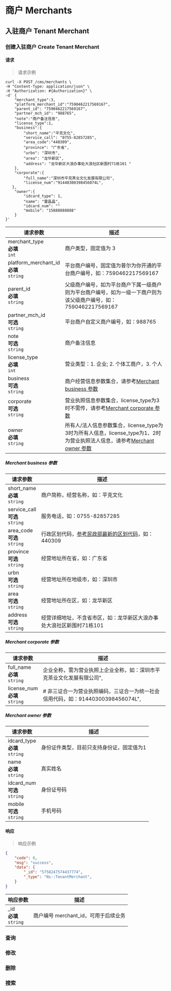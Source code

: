# 商户 Merchants

## 入驻商户 Tenant Merchant

### 创建入驻商户 Create Tenant Merchant

#### 请求

> 请求示例

```shell
curl -X POST /cms/merchants \
-H "Content-Type: application/json" \
-H "Authorization: #{Authorization}" \
-d' {
    "merchant_type":3,
    "platform_merchant_id":"7590462217569167",
    "parent_id": "7590462217569167",
    "partner_mch_id": "988765",
    "note":"商户备注信息", 
    "license_type":1,
    "business":{
        "short_name":"平克文化",
        "service_call": "0755-82857285",
        "area_code":"440309",
        "province": "广东省",
        "urbn": "深圳市",
        "area": "龙华新区",
        "address": "龙华新区大浪办事处大浪社区新围村71栋101 "
    },
    "corporate":{
        "full_name":"深圳市平克茶业文化发展有限公司",
        "license_num":"91440300398456074L",
   },
    "owner":{
        "idcard_type": 1,
        "name": "雷晶晶",
        "idcard_num": ""
        "mobile": "15888888888"
    }
}'
```

请求参数 | 描述
-- | -- 
merchant_type <br> **必填** <br> `int` | 商户类型，固定值为 3
platform_merchant_id <br> **必填** <br> `string` | 平台商户编号，固定值为普尔为你开通的平台商户编号，如：7590462217569167
parent_id <br> **必填** <br> `string` | 父级商户编号，如为平台商户下属一级商户则为平台商户编号，如为一级一下商户则为该父级商户编号，如：7590462217569167
partner_mch_id <br> **可选** <br> `string` | 平台商户自定义商户编号，如：988765
note <br> **可选** <br> `string` | 商户备注信息
license_type <br> **必填** <br> `int` | 营业类型：1. 企业; 2. 个体工商户，3. 个人
business <br> **可选** <br> `string` | 商户经营信息参数集合，请参考[Merchant business 参数](#merchant-business)
corporate <br> **可选** <br> `string` | 营业执照信息参数集合，license_type为3时不需传，请参考[Merchant corporate 参数](#merchant-corporate)
owner <br> **必填** <br> `string` | 所有人/法人信息参数集合，license_type为3时为所有人信息，license_type为1、2时为营业执照法人信息，请参考[Merchant owner 参数](#merchant-owner)

##### Merchant business 参数

请求参数 | 描述
-- | -- 
short_name <br> **必填** <br> `string`  | 商户简称，经营名称，如：平克文化
service_call <br> **可选** <br> `string`  | 服务电话，如：0755-82857285
area_code <br> **可选** <br> `string`  | 行政区划代码，[参考民政部最新的区划代码](http://www.mca.gov.cn/article/sj/xzqh/2018/)，如：440309
province <br> **可选** <br> `string`  | 经营地址所在省，如：广东省
urbn <br> **可选** <br> `string`  | 经营地址所在地级市，如：深圳市
area <br> **可选** <br> `string`  | 经营地址所在区，如：龙华新区
address <br> **可选** <br> `string`  | 经营详细地址，不含省市区，如：龙华新区大浪办事处大浪社区新围村71栋101


##### Merchant corporate 参数

请求参数 | 描述
-- | -- 
full_name <br> **必填** <br> `string`  | 企业全称，需为营业执照上企业全称，如：深圳市平克茶业文化发展有限公司",
license_num <br> **必填** <br> `string`  | # 非三证合一为营业执照编码，三证合一为统一社会信用代码，如：91440300398456074L",

##### Merchant owner 参数

请求参数 | 描述
-- | -- 
idcard_type <br> **必填** <br> `string` | 身份证件类型，目前只支持身份证，固定值为1
name <br> **必填** <br> `string`  | 真实姓名
idcard_num <br> **可选** <br> `string`  | 身份证号码
mobile <br> **可选** <br> `string`  | 手机号码


#### 响应

> 响应示例

```json
{
    "code": 0,
    "msg": "success",
    "data": {
        "_id": "5758247574437774",
        "_type": "Ns::TenantMerchant",
    }
}
```

响应参数 | 描述
-- | -- 
_id <br> **必填** <br> `string` | 商户编号 merchant_id，可用于后续业务


### 查询
### 修改
### 删除
### 搜索